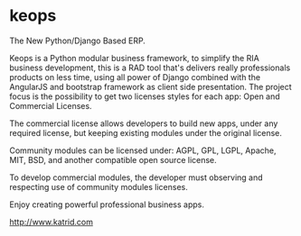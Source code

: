 keops
=====

The New Python/Django Based ERP.

Keops is a Python modular business framework, to simplify the RIA business development,
this is a RAD tool that's delivers really professionals products on less time, using all power of Django combined with the AngularJS and bootstrap framework as client side presentation.
The project focus is the possibility to get two licenses styles for each app: Open and Commercial Licenses.

The commercial license allows developers to build new apps, under any required license, but keeping existing modules under the original license.

Community modules can be licensed under: AGPL, GPL, LGPL, Apache, MIT, BSD, and another compatible open source license.

To develop commercial modules, the developer must observing and respecting use of community modules licenses.

Enjoy creating powerful professional business apps.

http://www.katrid.com

